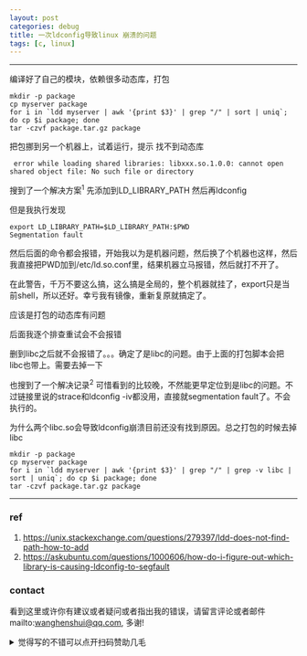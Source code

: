 ```yaml
---
layout: post
categories: debug
title: 一次ldconfig导致linux 崩溃的问题
tags: [c, linux]
---
```


  

---

编译好了自己的模块，依赖很多动态库，打包

```shell
mkdir -p package
cp myserver package
for i in `ldd myserver | awk '{print $3}' | grep "/" | sort | uniq`; do cp $i package; done
tar -czvf package.tar.gz package
```



把包挪到另一个机器上，试着运行，提示  找不到动态库

```shell
 error while loading shared libraries: libxxx.so.1.0.0: cannot open shared object file: No such file or directory
```

 搜到了一个解决方案<sup>1</sup> 先添加到LD_LIBRARY_PATH 然后再ldconfig

但是我执行发现

```shell
export LD_LIBRARY_PATH=$LD_LIBRARY_PATH:$PWD
Segmentation fault
```

然后后面的命令都会报错，开始我以为是机器问题，然后换了个机器也这样，然后我直接把PWD加到/etc/ld.so.conf里，结果机器立马报错，然后就打不开了。

在此警告，千万不要这么搞，这么搞是全局的，整个机器就挂了，export只是当前shell，所以还好。幸亏我有镜像，重新复原就搞定了。

应该是打包的动态库有问题

后面我逐个排查重试会不会报错

删到libc之后就不会报错了。。。确定了是libc的问题。由于上面的打包脚本会把libc也带上。需要去掉一下

也搜到了一个解决记录<sup>2</sup> 可惜看到的比较晚，不然能更早定位到是libc的问题。不过链接里说的strace和ldconfig -iv都没用，直接就segmentation fault了。不会执行的。



为什么两个libc.so会导致ldconfig崩溃目前还没有找到原因。总之打包的时候去掉libc

```shell
mkdir -p package
cp myserver package
for i in `ldd myserver | awk '{print $3}' | grep "/" | grep -v libc | sort | uniq`; do cp $i package; done
tar -czvf package.tar.gz package
```



----

### ref

1. https://unix.stackexchange.com/questions/279397/ldd-does-not-find-path-how-to-add
2. https://askubuntu.com/questions/1000606/how-do-i-figure-out-which-library-is-causing-ldconfig-to-segfault

### contact

看到这里或许你有建议或者疑问或者指出我的错误，请留言评论或者邮件mailto:wanghenshui@qq.com, 多谢! 
<details>
<summary>觉得写的不错可以点开扫码赞助几毛</summary>
<img src="https://wanghenshui.github.io/assets/wepay.png" alt="微信转账">
</details>